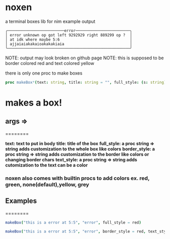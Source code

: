 # noxen
a terminal boxes lib for nim
example output
```
╭─────────────────────────error────────────────────────╮
│ error unknown op got left 9292929 right 889299 op ?  │
│ at idk where maybe 5:6                               │
│ ajjaiaiakakaioakakakiaia                             │
╰──────────────────────────────────────────────────────╯
```
NOTE: output may look broken on github page
NOTE: this is supposed to be border colored red and text colored yellow

there is only one proc to make boxes

```nim
proc makeBox*(text: string, title: string = "", full_style: (s: string) -> string = none, border_style: (s: string) -> string = none, text_style: (s: string) -> string = none): string
```
# **makes a box!**
## args =>
========


**text: text to put in body**
**title: title of the box**
**full_style: a proc string => string adds customization to the whole box like colors**
**border_style: a proc string => string adds customization to the border like colors or changing border chars**
**text_style: a proc string => string adds cutomization to the text can be a color**
### noxen also comes with builtin procs to add colors ex. red, green, none(default),yellow, grey


## Examples
========   

  
```nim
makeBox("this is a error at 5:5", "error", full_style = red)
```

```nim
makeBox("this is a error at 5:5", "error", border_style = red, text_style = yellow)
```
